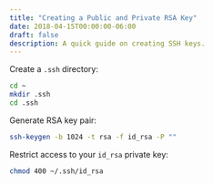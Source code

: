 ```yaml
---
title: "Creating a Public and Private RSA Key"
date: 2018-04-15T00:00:00-06:00
draft: false
description: A quick guide on creating SSH keys.
---
```


Create a `.ssh` directory:

```bash
cd ~
mkdir .ssh
cd .ssh
```

Generate RSA key pair:

```bash
ssh-keygen -b 1024 -t rsa -f id_rsa -P ""
```

Restrict access to your `id_rsa` private key:

```bash
chmod 400 ~/.ssh/id_rsa
```
